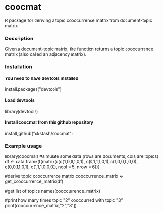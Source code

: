 # coocmat
R package for deriving a topic cooccurrence matrix from document-topic matrix

### Description
Given a document-topic matrix, the function returns a topic cooccurrence matrix (also called an adjacency matrix).

### Installation
#### You need to have devtools installed
install.packages("devtools")

#### Load devtools
library(devtools)

#### Install coocmat from this github repository
install_github("ckstash/coocmat")

### Example usage
library(coocmat)
\#simulate some data (rows are documents, cols are topics)
df <- data.frame(t(matrix(c(c(1,0,0,1,0,1),
                            c(0,1,1,1,0,1),
                            c(1,0,0,0,0,0),
                            c(0,0,1,1,0,1),
                            c(1,1,1,0,0,0)),
                          ncol = 5, nrow = 6)))

\#derive topic cooccurrence matrix
cooccurrence_matrix <- get_cooccurrence_matrix(df)

\#get list of topics
names(cooccurrence_matrix)

\#print how many times topic "2" cooccurred with topic "3"
print(cooccurrence_matrix["2","3"])
